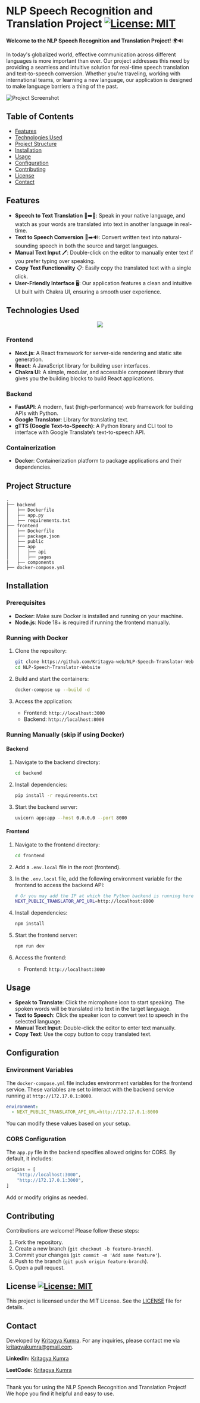 # NLP Speech Recognition and Translation Project [![License: MIT](https://img.shields.io/badge/License-MIT-yellow.svg)](https://opensource.org/licenses/MIT)

**Welcome to the NLP Speech Recognition and Translation Project!** 🌍🔊

In today's globalized world, effective communication across different languages is more important than ever. Our project addresses this need by providing a seamless and intuitive solution for real-time speech translation and text-to-speech conversion. Whether you're traveling, working with international teams, or learning a new language, our application is designed to make language barriers a thing of the past.

![Project Screenshot](assets/project-image-desktop.png)

## Table of Contents

- [Features](#features)
- [Technologies Used](#technologies-used)
- [Project Structure](#project-structure)
- [Installation](#installation)
- [Usage](#usage)
- [Configuration](#configuration)
- [Contributing](#contributing)
- [License](#license)
- [Contact](#contact)

## Features

- **Speech to Text Translation** 🎤➡️📝: Speak in your native language, and watch as your words are translated into text in another language in real-time.
- **Text to Speech Conversion** 📝➡️🔊: Convert written text into natural-sounding speech in both the source and target languages.
- **Manual Text Input** 🖊️: Double-click on the editor to manually enter text if you prefer typing over speaking.
- **Copy Text Functionality** 📋: Easily copy the translated text with a single click.
- **User-Friendly Interface** 🖥️: Our application features a clean and intuitive UI built with Chakra UI, ensuring a smooth user experience.

## Technologies Used

<p align="center">
  <a href="https://skillicons.dev">
    <img src="https://skillicons.dev/icons?i=git,docker,react,js,css,html,fastapi,vscode,github,nodejs,npm,nextjs,python" />
  </a>
</p>

### Frontend

- **Next.js**: A React framework for server-side rendering and static site generation.
- **React**: A JavaScript library for building user interfaces.
- **Chakra UI**: A simple, modular, and accessible component library that gives you the building blocks to build React applications.

### Backend

- **FastAPI**: A modern, fast (high-performance) web framework for building APIs with Python.
- **Google Translator**: Library for translating text.
- **gTTS (Google Text-to-Speech)**: A Python library and CLI tool to interface with Google Translate’s text-to-speech API.

### Containerization

- **Docker**: Containerization platform to package applications and their dependencies.

## Project Structure

```plaintext
.
├── backend
│   ├── Dockerfile
│   ├── app.py
│   ├── requirements.txt
├── frontend
│   ├── Dockerfile
│   ├── package.json
│   ├── public
│   ├── app
│   │   ├── api
│   │   ├── pages
|   ├── components
├── docker-compose.yml
```

## Installation

### Prerequisites

- **Docker**: Make sure Docker is installed and running on your machine.
- **Node.js**: Node 18+ is required if running the frontend manually.

### Running with Docker

1. Clone the repository:

   ```sh
   git clone https://github.com/Kritagya-web/NLP-Speech-Translator-Website.git
   cd NLP-Speech-Translator-Website
   ```

2. Build and start the containers:

   ```sh
   docker-compose up --build -d
   ```

3. Access the application:

   - Frontend: `http://localhost:3000`
   - Backend: `http://localhost:8000`

### Running Manually (skip if using Docker)

#### Backend

1. Navigate to the backend directory:

   ```sh
   cd backend
   ```

2. Install dependencies:

   ```sh
   pip install -r requirements.txt
   ```

3. Start the backend server:

   ```sh
   uvicorn app:app --host 0.0.0.0 --port 8000
   ```

#### Frontend

1. Navigate to the frontend directory:

   ```sh
   cd frontend
   ```

2. Add a `.env.local` file in the root (frontend).

3. In the `.env.local` file, add the following environment variable for the frontend to access the backend API:

   ```sh
   # Or you may add the IP at which the Python backend is running here
   NEXT_PUBLIC_TRANSLATOR_API_URL=http://localhost:8000
   ```

4. Install dependencies:

   ```sh
   npm install
   ```

5. Start the frontend server:

   ```sh
   npm run dev
   ```

6. Access the frontend:

   - Frontend: `http://localhost:3000`

## Usage

- **Speak to Translate**: Click the microphone icon to start speaking. The spoken words will be translated into text in the target language.
- **Text to Speech**: Click the speaker icon to convert text to speech in the selected language.
- **Manual Text Input**: Double-click the editor to enter text manually.
- **Copy Text**: Use the copy button to copy translated text.

## Configuration

### Environment Variables

The `docker-compose.yml` file includes environment variables for the frontend service. These variables are set to interact with the backend service running at `http://172.17.0.1:8000`.

```yaml
environment:
  - NEXT_PUBLIC_TRANSLATOR_API_URL=http://172.17.0.1:8000
```

You can modify these values based on your setup.

### CORS Configuration

The `app.py` file in the backend specifies allowed origins for CORS. By default, it includes:

```python
origins = [
    "http://localhost:3000",
    "http://172.17.0.1:3000",
]
```

Add or modify origins as needed.

## Contributing

Contributions are welcome! Please follow these steps:

1. Fork the repository.
2. Create a new branch (`git checkout -b feature-branch`).
3. Commit your changes (`git commit -m 'Add some feature'`).
4. Push to the branch (`git push origin feature-branch`).
5. Open a pull request.

## License [![License: MIT](https://img.shields.io/badge/License-MIT-yellow.svg)](https://opensource.org/licenses/MIT)

This project is licensed under the MIT License. See the [LICENSE](LICENSE) file for details.

## Contact

Developed by [Kritagya Kumra](https://github.com/Kritagya-web). For any inquiries, please contact me via [kritagyakumra@gmail.com](mailto:kritagyakumra@gmail.com).

**LinkedIn:** [Kritagya Kumra](https://www.linkedin.com/in/kritagya-kumra-bba9b41b6/)

**LeetCode:** [Kritagya Kumra](https://leetcode.com/u/Kritagya7777/)

---

Thank you for using the NLP Speech Recognition and Translation Project! We hope you find it helpful and easy to use.

